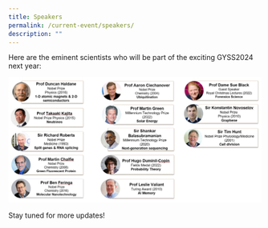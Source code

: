 ```yaml
---
title: Speakers
permalink: /current-event/speakers/
description: ""
---
```

Here are the eminent scientists who will be part of the exciting GYSS2024 next year:

![](/images/GYSS%202024/speakers%20july%202023%20(b).jpg)

Stay tuned for more updates!